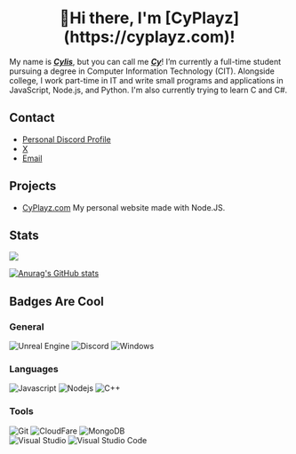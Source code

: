<h1 align="center"> 👋Hi there, I'm [CyPlayz](https://cyplayz.com)!</a></h1>

My name is <b><i><u>Cylis</b></i></u>, but you can call me <b><i><u>Cy</b></i></u>! I’m currently a full-time student pursuing a degree in Computer Information Technology (CIT). Alongside college, I work part-time in IT and write small programs and applications in JavaScript, Node.js, and Python. I'm also currently trying to learn C and C#.
## Contact


- [Personal Discord Profile](https://discord.com/users/431607795343818752)
- [X](https://x.com/CyPlayzz)
- [Email](mailto:business@cyplayz.com)

## Projects
- [CyPlayz.com](https://cyplayz.com) My personal website made with Node.JS.

## Stats
 ![](https://komarev.com/ghpvc/?username=cyplayz&color=bright-green)

 [![Anurag's GitHub stats](https://github-readme-stats.vercel.app/api?username=cyplayz&show_icons=true&theme=blue-green)](https://github.com/anuraghazra/github-readme-stats)
## Badges Are Cool

### General
![Unreal Engine](https://img.shields.io/badge/unrealengine-%23313131.svg?style=for-the-badge&logo=unreal-engine&logoColor=white)
![Discord](https://img.shields.io/badge/Discord-5865F2.svg?style=for-the-badge&logo=Discord&logoColor=white)
![Windows](https://img.shields.io/badge/Windows-0078D4.svg?style=for-the-badge&logo=Windows&logoColor=white)

### Languages
![Javascript](https://img.shields.io/badge/JavaScript-F7DF1E.svg?style=for-the-badge&logo=JavaScript&logoColor=black)
![Nodejs](https://img.shields.io/badge/Node.js-5FA04E.svg?style=for-the-badge&logo=nodedotjs&logoColor=white)
![C++](https://img.shields.io/badge/c++-%2300599C.svg?style=for-the-badge&logo=c%2B%2B&logoColor=white)
<!-- ![C++](https://img.shields.io/badge/C++-00599C.svg?style=for-the-badge&logo=C++&logoColor=white) -->

### Tools
![Git](https://img.shields.io/badge/Git-F05032.svg?style=for-the-badge&logo=Git&logoColor=white)
![CloudFare](https://img.shields.io/badge/Cloudflare-F38020.svg?style=for-the-badge&logo=Cloudflare&logoColor=white)
![MongoDB](https://img.shields.io/badge/MongoDB-47A248.svg?style=for-the-badge&logo=MongoDB&logoColor=white)
<br>
![Visual Studio](https://img.shields.io/badge/Visual%20Studio-5C2D91.svg?style=for-the-badge&logo=Visual-Studio&logoColor=white)
![Visual Studio Code](https://img.shields.io/badge/Visual%20Studio%20Code-007ACC.svg?style=for-the-badge&logo=Visual-Studio-Code&logoColor=white)
